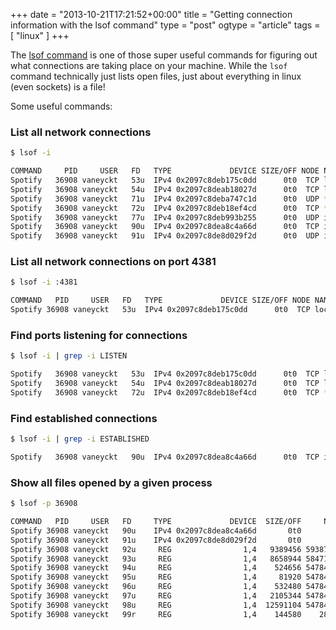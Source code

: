 +++
date = "2013-10-21T17:21:52+00:00"
title = "Getting connection information with the lsof command"
type = "post"
ogtype = "article"
tags = [ "linux" ]
+++

The [lsof command](http://linux.die.net/man/8/lsof) is one of those super useful commands for figuring out what connections are taking place on your machine. While the `lsof` command technically just lists open files, just about everything in linux (even sockets) is a file!

Some useful commands:

### List all network connections
```bash
$ lsof -i

COMMAND     PID     USER   FD   TYPE             DEVICE SIZE/OFF NODE NAME
Spotify   36908 vaneyckt   53u  IPv4 0x2097c8deb175c0dd      0t0  TCP localhost:4381 (LISTEN)
Spotify   36908 vaneyckt   54u  IPv4 0x2097c8deab18027d      0t0  TCP localhost:4371 (LISTEN)
Spotify   36908 vaneyckt   71u  IPv4 0x2097c8deba747c1d      0t0  UDP *:57621
Spotify   36908 vaneyckt   72u  IPv4 0x2097c8deb18ef4cd      0t0  TCP *:57621 (LISTEN)
Spotify   36908 vaneyckt   77u  IPv4 0x2097c8deb993b255      0t0  UDP ip-192-168-0-101.ec2.internal:61009
Spotify   36908 vaneyckt   90u  IPv4 0x2097c8dea8c4a66d      0t0  TCP ip-192-168-0-101.ec2.internal:62432->lon3-accesspoint-a57.lon3.spotify.com:https (ESTABLISHED)
Spotify   36908 vaneyckt   91u  IPv4 0x2097c8de8d029f2d      0t0  UDP ip-192-168-0-101.ec2.internal:52706
```

### List all network connections on port 4381
```bash
$ lsof -i :4381

COMMAND   PID     USER   FD   TYPE             DEVICE SIZE/OFF NODE NAME
Spotify 36908 vaneyckt   53u  IPv4 0x2097c8deb175c0dd      0t0  TCP localhost:4381 (LISTEN)
```

### Find ports listening for connections
```bash
$ lsof -i | grep -i LISTEN

Spotify   36908 vaneyckt   53u  IPv4 0x2097c8deb175c0dd      0t0  TCP localhost:4381 (LISTEN)
Spotify   36908 vaneyckt   54u  IPv4 0x2097c8deab18027d      0t0  TCP localhost:4371 (LISTEN)
Spotify   36908 vaneyckt   72u  IPv4 0x2097c8deb18ef4cd      0t0  TCP *:57621 (LISTEN)
```

### Find established connections
```bash
$ lsof -i | grep -i ESTABLISHED

Spotify   36908 vaneyckt   90u  IPv4 0x2097c8dea8c4a66d      0t0  TCP ip-192-168-0-101.ec2.internal:62432->lon3-accesspoint-a57.lon3.spotify.com:https (ESTABLISHED)
```

### Show all files opened by a given process
```bash
$ lsof -p 36908

COMMAND   PID     USER   FD     TYPE             DEVICE  SIZE/OFF     NODE NAME
Spotify 36908 vaneyckt   90u    IPv4 0x2097c8dea8c4a66d       0t0      TCP ip-192-168-0-101.ec2.internal:62432->lon3-accesspoint-a57.lon3.spotify.com:https (ESTABLISHED)
Spotify 36908 vaneyckt   91u    IPv4 0x2097c8de8d029f2d       0t0      UDP ip-192-168-0-101.ec2.internal:52706
Spotify 36908 vaneyckt   92u     REG                1,4   9389456 59387889 /Users/vaneyckt/Library/Caches/com.spotify.client/Data/4a/4a5a23cf1e9dc4210b3c801d57a899098dc12418.file
Spotify 36908 vaneyckt   93u     REG                1,4   8658944 58471210 /private/var/folders/xv/fjmwzr9x5mq_s7dchjq87hjm0000gn/T/.org.chromium.Chromium.6b0Vzp
Spotify 36908 vaneyckt   94u     REG                1,4    524656 54784499 /Users/vaneyckt/Library/Caches/com.spotify.client/Browser/index
Spotify 36908 vaneyckt   95u     REG                1,4     81920 54784500 /Users/vaneyckt/Library/Caches/com.spotify.client/Browser/data_0
Spotify 36908 vaneyckt   96u     REG                1,4    532480 54784501 /Users/vaneyckt/Library/Caches/com.spotify.client/Browser/data_1
Spotify 36908 vaneyckt   97u     REG                1,4   2105344 54784502 /Users/vaneyckt/Library/Caches/com.spotify.client/Browser/data_2
Spotify 36908 vaneyckt   98u     REG                1,4  12591104 54784503 /Users/vaneyckt/Library/Caches/com.spotify.client/Browser/data_3
Spotify 36908 vaneyckt   99r     REG                1,4    144580    28952 /System/Library/Frameworks/Carbon.framework/Versions/A/Frameworks/HIToolbox.framework/Versions/A/Resources/HIToolbox.rsrc
```

